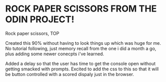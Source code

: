 # ROCK PAPER SCISSORS FROM THE ODIN PROJECT!
Rock paper scissors, TOP

Created this 90% without having to look things up which was huge for me. No tutorial following, just memory recall from the one i did a month a go, plus adding some newer conecpts i've learned.

Added a delay so that the user has time to get the console open without getting smacked with prompts. Excited to add the css to this so that it will be button controlled with a scored dispaly just in the browser.
